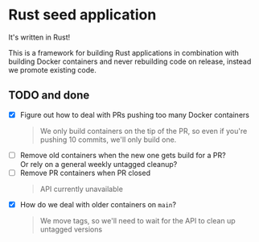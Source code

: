 # Rust seed application

It's written in Rust!

This is a framework for building Rust applications in combination with building Docker containers and never rebuilding code on release, instead we promote existing code.

## TODO and done

- [x] Figure out how to deal with PRs pushing too many Docker containers<br />
    > We only build containers on the tip of the PR, so even if you're pushing 10 commits, we'll only build one.
- [ ] Remove old containers when the new one gets build for a PR?<br />
      Or rely on a general weekly untagged cleanup?
- [ ] Remove PR containers when PR closed<br />
    > API currently unavailable
- [x] How do we deal with older containers on `main`?<br />
    > We move tags, so we'll need to wait for the API to clean up untagged versions
